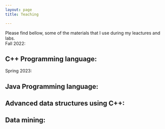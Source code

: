 ```yaml
---
layout: page
title: Teaching

---
```


Please find bellow, some of the materials that I use during my leactures and labs.<br>
Fall 2022:
<h2> C++ Programming language: </h2>
Spring 2023:
<h2> Java Programming language: </h2>
<h2> Advanced data structures using C++:</h2>
<h2> Data mining: </h2>






